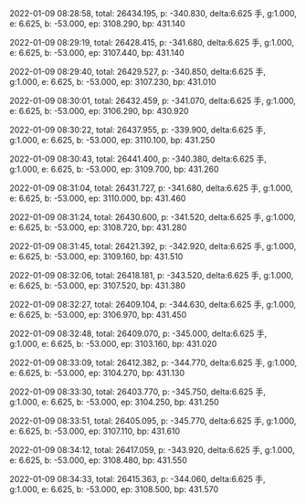 2022-01-09 08:28:58, total: 26434.195, p: -340.830, delta:6.625 手, g:1.000, e: 6.625, b: -53.000, ep: 3108.290, bp: 431.140

2022-01-09 08:29:19, total: 26428.415, p: -341.680, delta:6.625 手, g:1.000, e: 6.625, b: -53.000, ep: 3107.440, bp: 431.140

2022-01-09 08:29:40, total: 26429.527, p: -340.850, delta:6.625 手, g:1.000, e: 6.625, b: -53.000, ep: 3107.230, bp: 431.010

2022-01-09 08:30:01, total: 26432.459, p: -341.070, delta:6.625 手, g:1.000, e: 6.625, b: -53.000, ep: 3106.290, bp: 430.920

2022-01-09 08:30:22, total: 26437.955, p: -339.900, delta:6.625 手, g:1.000, e: 6.625, b: -53.000, ep: 3110.100, bp: 431.250

2022-01-09 08:30:43, total: 26441.400, p: -340.380, delta:6.625 手, g:1.000, e: 6.625, b: -53.000, ep: 3109.700, bp: 431.260

2022-01-09 08:31:04, total: 26431.727, p: -341.680, delta:6.625 手, g:1.000, e: 6.625, b: -53.000, ep: 3110.000, bp: 431.460

2022-01-09 08:31:24, total: 26430.600, p: -341.520, delta:6.625 手, g:1.000, e: 6.625, b: -53.000, ep: 3108.720, bp: 431.280

2022-01-09 08:31:45, total: 26421.392, p: -342.920, delta:6.625 手, g:1.000, e: 6.625, b: -53.000, ep: 3109.160, bp: 431.510

2022-01-09 08:32:06, total: 26418.181, p: -343.520, delta:6.625 手, g:1.000, e: 6.625, b: -53.000, ep: 3107.520, bp: 431.380

2022-01-09 08:32:27, total: 26409.104, p: -344.630, delta:6.625 手, g:1.000, e: 6.625, b: -53.000, ep: 3106.970, bp: 431.450

2022-01-09 08:32:48, total: 26409.070, p: -345.000, delta:6.625 手, g:1.000, e: 6.625, b: -53.000, ep: 3103.160, bp: 431.020

2022-01-09 08:33:09, total: 26412.382, p: -344.770, delta:6.625 手, g:1.000, e: 6.625, b: -53.000, ep: 3104.270, bp: 431.130

2022-01-09 08:33:30, total: 26403.770, p: -345.750, delta:6.625 手, g:1.000, e: 6.625, b: -53.000, ep: 3104.250, bp: 431.250

2022-01-09 08:33:51, total: 26405.095, p: -345.770, delta:6.625 手, g:1.000, e: 6.625, b: -53.000, ep: 3107.110, bp: 431.610

2022-01-09 08:34:12, total: 26417.059, p: -343.920, delta:6.625 手, g:1.000, e: 6.625, b: -53.000, ep: 3108.480, bp: 431.550

2022-01-09 08:34:33, total: 26415.363, p: -344.060, delta:6.625 手, g:1.000, e: 6.625, b: -53.000, ep: 3108.500, bp: 431.570